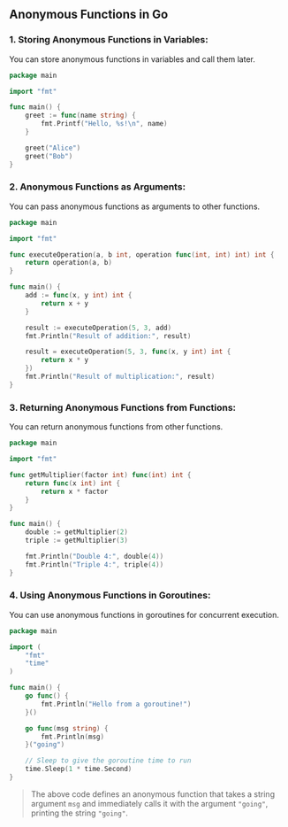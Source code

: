 ## Anonymous Functions in Go

### 1. Storing Anonymous Functions in Variables:

You can store anonymous functions in variables and call them later.

```go
package main

import "fmt"

func main() {
    greet := func(name string) {
        fmt.Printf("Hello, %s!\n", name)
    }

    greet("Alice")
    greet("Bob")
}
```

### 2. Anonymous Functions as Arguments:

You can pass anonymous functions as arguments to other functions.

```go
package main

import "fmt"

func executeOperation(a, b int, operation func(int, int) int) int {
    return operation(a, b)
}

func main() {
    add := func(x, y int) int {
        return x + y
    }

    result := executeOperation(5, 3, add)
    fmt.Println("Result of addition:", result)

    result = executeOperation(5, 3, func(x, y int) int {
        return x * y
    })
    fmt.Println("Result of multiplication:", result)
}
```

### 3. Returning Anonymous Functions from Functions:

You can return anonymous functions from other functions.

```go
package main

import "fmt"

func getMultiplier(factor int) func(int) int {
    return func(x int) int {
        return x * factor
    }
}

func main() {
    double := getMultiplier(2)
    triple := getMultiplier(3)

    fmt.Println("Double 4:", double(4))
    fmt.Println("Triple 4:", triple(4))
}
```

### 4. Using Anonymous Functions in Goroutines:

You can use anonymous functions in goroutines for concurrent execution.

```go
package main

import (
    "fmt"
    "time"
)

func main() {
    go func() {
        fmt.Println("Hello from a goroutine!")
    }()

    go func(msg string) {
        fmt.Println(msg)
    }("going")

    // Sleep to give the goroutine time to run
    time.Sleep(1 * time.Second)
}
```

> The above code defines an anonymous function that takes a string argument `msg` and immediately calls it with the argument `"going"`, printing the string `"going"`.
